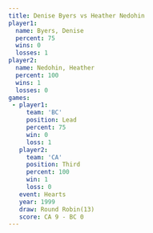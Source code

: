 ```yaml
---
title: Denise Byers vs Heather Nedohin
player1:                
  name: Byers, Denise   
  percent: 75           
  wins: 0               
  losses: 1             
player2:                
  name: Nedohin, Heather
  percent: 100          
  wins: 1               
  losses: 0             
games:
 - player1:        
     team: 'BC'    
     position: Lead
     percent: 75   
     win: 0        
     loss: 1       
   player2:         
     team: 'CA'     
     position: Third
     percent: 100   
     win: 1         
     loss: 0        
   event: Hearts        
   year: 1999           
   draw: Round Robin(13)
   score: CA 9 - BC 0   
---
```


